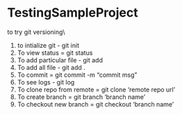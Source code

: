 # TestingSampleProject
to try git versioning\

1. to intialize git - git init
2. To view status = git status
3. To add particular file - git add <file name>
4. To add all file - git add .
5. To commit = git commit -m “commit msg”
6. To see logs - git log
7. To clone repo from remote = git clone ‘remote repo url’
8. To create branch = git branch ‘branch name’
9. To checkout new branch = git checkout ‘branch name’
